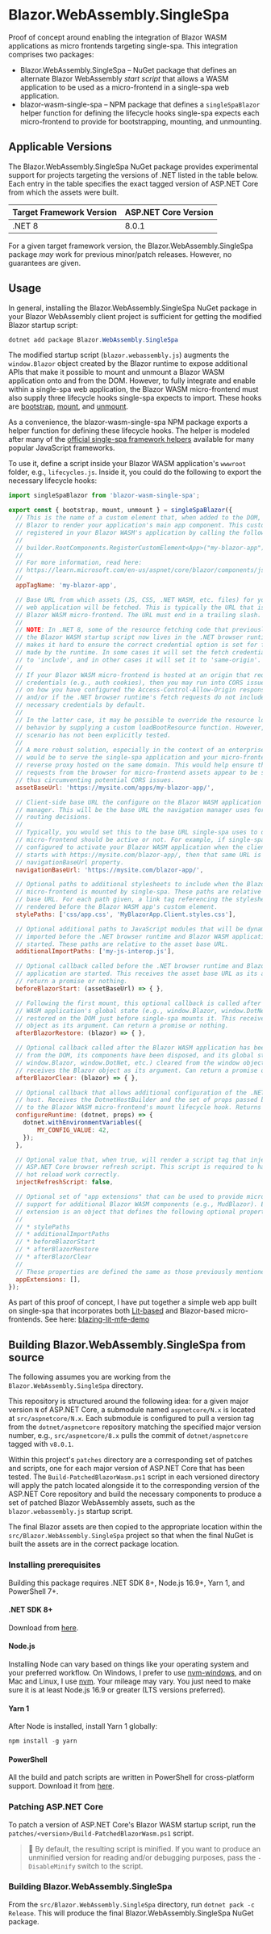 # Blazor.WebAssembly.SingleSpa

Proof of concept around enabling the integration of Blazor WASM applications as micro frontends
targeting single-spa. This integration comprises two packages:

* Blazor.WebAssembly.SingleSpa &ndash; NuGet package that defines an alternate Blazor WebAssembly
  *start script* that allows a WASM application to be used as a micro-frontend in a single-spa
  web application.
* blazor-wasm-single-spa &ndash; NPM package that defines a `singleSpaBlazor` helper function for
  defining the lifecycle hooks single-spa expects each micro-frontend to provide for bootstrapping,
  mounting, and unmounting.

## Applicable Versions

The Blazor.WebAssembly.SingleSpa NuGet package provides experimental support for projects targeting
the versions of .NET listed in the table below. Each entry in the table specifies the exact tagged
version of ASP.NET Core from which the assets were built.

Target Framework Version | ASP.NET Core Version
-------------------------|---------------------
.NET 8                   | 8.0.1

For a given target framework version, the Blazor.WebAssembly.SingleSpa package _may_ work for
previous minor/patch releases. However, no guarantees are given.

## Usage

In general, installing the Blazor.WebAssembly.SingleSpa NuGet package in your Blazor WebAssembly
client project is sufficient for getting the modified Blazor startup script:

```powershell
dotnet add package Blazor.WebAssembly.SingleSpa
```

The modified startup script (`blazor.webassembly.js`) augments the `window.Blazor` object created by
the Blazor runtime to expose additional APIs that make it possible to mount and unmount a Blazor
WASM application onto and from the DOM. However, to fully integrate and enable within a single-spa
web application, the Blazor WASM micro-frontend must also supply three lifecycle hooks single-spa
expects to import. These hooks are
[bootstrap](https://single-spa.js.org/docs/building-applications#bootstrap),
[mount](https://single-spa.js.org/docs/building-applications#mount), and
[unmount](https://single-spa.js.org/docs/building-applications#unmount).

As a convenience, the blazor-wasm-single-spa NPM package exports a helper function for defining
these lifecycle hooks. The helper is modeled after many of the
[official single-spa framework helpers](https://single-spa.js.org/docs/ecosystem) available for many
popular JavaScript frameworks.

To use it, define a script inside your Blazor WASM application's `wwwroot` folder, e.g.,
`lifecycles.js`. Inside it, you could do the following to export the necessary lifecycle hooks:

```javascript
import singleSpaBlazor from 'blazor-wasm-single-spa';

export const { bootstrap, mount, unmount } = singleSpaBlazor({
  // This is the name of a custom element that, when added to the DOM, will trigger
  // Blazor to render your application's main app component. This custom element is
  // registered in your Blazor WASM's application by calling the following:
  //
  // builder.RootComponents.RegisterCustomElement<App>("my-blazor-app");
  //
  // For more information, read here:
  // https://learn.microsoft.com/en-us/aspnet/core/blazor/components/js-spa-frameworks?view=aspnetcore-8.0#blazor-webassembly-registration
  //
  appTagName: 'my-blazor-app',

  // Base URL from which assets (JS, CSS, .NET WASM, etc. files) for your Blazor
  // web application will be fetched. This is typically the URL that is hosting your
  // Blazor WASM micro-frontend. The URL must end in a trailing slash.
  //
  // NOTE: In .NET 8, some of the resource fetching code that previously lived in
  // the Blazor WASM startup script now lives in the .NET browser runtime. This
  // makes it hard to ensure the correct credential option is set for fetch calls
  // made by the runtime. In some cases it will set the fetch credentials option
  // to 'include', and in other cases it will set it to 'same-origin'.
  //
  // If your Blazor WASM micro-frontend is hosted at an origin that requires
  // credentials (e.g., auth cookies), then you may run into CORS issues depending
  // on how you have configured the Access-Control-Allow-Origin response header
  // and/or if the .NET browser runtime's fetch requests do not include the
  // necessary credentials by default.
  //
  // In the latter case, it may be possible to override the resource loading
  // behavior by supplying a custom loadBootResource function. However, this
  // scenario has not been explicitly tested.
  //
  // A more robust solution, especially in the context of an enterprise application,
  // would be to serve the single-spa application and your micro-frontends through a
  // reverse proxy hosted on the same domain. This would help ensure that all
  // requests from the browser for micro-frontend assets appear to be same-origin,
  // thus circumventing potential CORS issues.
  assetBaseUrl: 'https://mysite.com/apps/my-blazor-app/',

  // Client-side base URL the configure on the Blazor WASM application's navigation
  // manager. This will be the base URL the navigation manager uses for internal
  // routing decisions.
  //
  // Typically, you would set this to the base URL single-spa uses to decide if your
  // micro-frontend should be active or not. For example, if single-spa is
  // configured to activate your Blazor WASM application when the client-side URL
  // starts with https://mysite.com/blazor-app/, then that same URL is set on the
  // navigationBaseUrl property.
  navigationBaseUrl: 'https://mysite.com/blazor-app/',

  // Optional paths to additional stylesheets to include when the Blazor WASM
  // micro-frontend is mounted by single-spa. These paths are relative to the asset
  // base URL. For each path given, a link tag referencing the stylesheet is
  // rendered before the Blazor WASM app's custom element.
  stylePaths: ['css/app.css', 'MyBlazorApp.Client.styles.css'],

  // Optional additional paths to JavaScript modules that will be dynamically
  // imported before the .NET browser runtime and Blazor WASM application are
  // started. These paths are relative to the asset base URL.
  additionalImportPaths: ['my-js-interop.js'],

  // Optional callback called before the .NET browser runtime and Blazor WASM
  // application are started. This receives the asset base URL as its argument. Can
  // return a promise or nothing.
  beforeBlazorStart: (assetBaseUrl) => { },

  // Following the first mount, this optional callback is called after the Blazor
  // WASM application's global state (e.g., window.Blazor, window.DotNet, etc.) is
  // restored on the DOM just before single-spa mounts it. This receives the Blazor
  // object as its argument. Can return a promise or nothing.
  afterBlazorRestore: (blazor) => { },

  // Optional callback called after the Blazor WASM application has been removed
  // from the DOM, its components have been disposed, and its global state (e.g.,
  // window.Blazor, window.DotNet, etc.) cleared from the window object. This
  // receives the Blazor object as its argument. Can return a promise or nothing.
  afterBlazorClear: (blazor) => { },

  // Optional callback that allows additional configuration of the .NET WebAssembly
  // host. Receives the DotnetHostBuilder and the set of props passed by single-spa
  // to the Blazor WASM micro-frontend's mount lifecycle hook. Returns nothing.
  configureRuntime: (dotnet, props) => {
    dotnet.withEnvironmentVariables({
        MY_CONFIG_VALUE: 42,
    });
  },

  // Optional value that, when true, will render a script tag that injects the
  // ASP.NET Core browser refresh script. This script is required to have .NET
  // hot reload work correctly.
  injectRefreshScript: false,

  // Optional set of "app extensions" that can be used to provide micro-frontend
  // support for additional Blazor WASM components (e.g., MudBlazor). Each app
  // extension is an object that defines the following optional properties:
  //
  // * stylePaths
  // * additionalImportPaths
  // * beforeBlazorStart
  // * afterBlazorRestore
  // * afterBlazorClear
  //
  // These properties are defined the same as those previously mentioned.
  appExtensions: [],
});
```

As part of this proof of concept, I have put together a simple web app built on single-spa that
incorporates both [Lit-based](https://lit.dev/) and Blazor-based micro-frontends. See here:
[blazing-lit-mfe-demo](https://github.com/mvromer/blazing-lit-mfe-demo)

## Building Blazor.WebAssembly.SingleSpa from source

The following assumes you are working from the `Blazor.WebAssembly.SingleSpa` directory.

This repository is structured around the following idea: for a given major version `N` of ASP.NET
Core, a submodule named `aspnetcore/N.x` is located at `src/aspnetcore/N.x`. Each submodule is
configured to pull a version tag from the `dotnet/aspnetcore` repository matching the specified
major version number, e.g., `src/aspnetcore/8.x` pulls the commit of `dotnet/aspnetcore` tagged with
`v8.0.1`.

Within this project's `patches` directory are a corresponding set of patches and scripts, one for
each major version of ASP.NET Core that has been tested. The `Build-PatchedBlazorWasm.ps1` script in
each versioned directory will apply the patch located alongside it to the corresponding version of
the ASP.NET Core repository and build the necessary components to produce a set of patched Blazor
WebAssembly assets, such as the `blazor.webassembly.js` startup script.

The final Blazor assets are then copied to the appropriate location within the
`src/Blazor.WebAssembly.SingleSpa` project so that when the final NuGet is built the assets are in
the correct package location.

### Installing prerequisites

Building this package requires .NET SDK 8+, Node.js 16.9+, Yarn 1, and PowerShell 7+.

#### .NET SDK 8+

Download from [here](https://dotnet.microsoft.com/en-us/download).

#### Node.js

Installing Node can vary based on things like your operating system and your preferred workflow.
On Windows, I prefer to use [nvm-windows](https://github.com/coreybutler/nvm-windows), and on Mac
and Linux, I use [nvm](https://github.com/nvm-sh/nvm). Your mileage may vary. You just need to make
sure it is at least Node.js 16.9 or greater (LTS versions preferred).

#### Yarn 1

After Node is installed, install Yarn 1 globally:

```powershell
npm install -g yarn
```

#### PowerShell

All the build and patch scripts are written in PowerShell for cross-platform support. Download it
from [here](https://learn.microsoft.com/en-us/powershell/scripting/install/installing-powershell?view=powershell-7.3).

### Patching ASP.NET Core

To patch a version of ASP.NET Core's Blazor WASM startup script, run the
`patches/<version>/Build-PatchedBlazorWasm.ps1` script.

> :rocket: By default, the resulting script is minified. If you want to produce an unminified
> version for reading and/or debugging purposes, pass the `-DisableMinify` switch to the script.

### Building Blazor.WebAssembly.SingleSpa

From the `src/Blazor.WebAssembly.SingleSpa` directory, run `dotnet pack -c Release`. This will
produce the final Blazor.WebAssembly.SingleSpa NuGet package.
